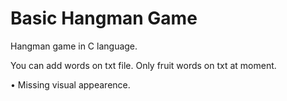 # Basic Hangman Game
Hangman game in C language.

You can add words on txt file.
Only fruit words on txt at moment.

• Missing visual appearence.
